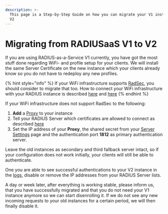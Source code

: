 ```yaml
---
description: >-
  This page is a Step-by-Step Guide on how you can migrate your V1 instance to
  V2
---
```


# Migrating from RADIUSaaS V1 to V2

If you are using RADIUS-as-a-Service V1 currently, you have got the most stuff done regarding WiFi- and profile setup for your clients. We will install the same Server Certificate on the new instance which your clients already know so you do not have to redeploy any new profiles. 

{% hint style="info" %}
If your WiFi infrastructure supports [RadSec](../../details.md#what-is-radsec), you should consider to migrate that too. How to connect your WiFi infrastructure with your RADIUS instance is described [here](get-started.md#if-your-vendor-support-radsec) and [here](get-started.md#if-your-vendor-support-radsec-1)
{% endhint %}

If your WiFi infrastructure does not support RadSec to the following:

1. **Add** a [Proxy](../../portal/settings-proxy.md#add) to your instance
2. Tell your RADIUS Server which certificates are allowed to connect as described [here](../../portal/settings-trusted-roots/trusted-roots.md#add)
3. Set the IP address of your **Proxy**, the shared secret from your [Server Settings](../../portal/settings-server.md) page and the authentication port **1812** as primary authentication server. 

Leave the old instances as secondary and third fallback server intact, so if your configuration does not work initially, your clients will still be able to authenticate. 

One you are able to see successful authentications to your V2 instance in the [logs](../../portal/log.md#logs), disable or remove the IP addresses from your RADIUS Server lists. 

A day or week later, after everything is working stable, please inform us, that you have successfully migrated and that you do not need your V1 instance anymore so we can start  disenrolling it. If we do not see any new incoming requests to your old instances for a certain period, we will then finally disable it. 

